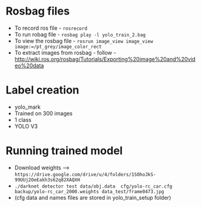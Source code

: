 # Rosbag files
- To record ros file - `rosrecord`
- To run robag file - `rosbag play -l yolo_train_2.bag`
- To view the rosbag file - `rosrun image_view image_view image:=/pt_grey/image_color_rect`
- To extract images from rosbag - follow - http://wiki.ros.org/rosbag/Tutorials/Exporting%20image%20and%20video%20data

# Label creation 
- yolo_mark
- Trained on 300 images
- 1 class
- YOLO V3

# Running trained model
- Download weights --> `https://drive.google.com/drive/u/4/folders/1S0hoJkS-99UUj2OeEakh3s62q82XAQXH`
- `./darknet detector test data/obj.data  cfg/yolo-rc_car.cfg backup/yolo-rc_car_2000.weights data_test/frame0473.jpg`
- (cfg data and names files are stored in yolo_train_setup folder)
